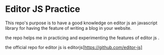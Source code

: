 # Editor JS Practice

This repo's purpose is to have a good knowledge on editor js an javascript library for having the feature of writing a blog in your website.

the repo helps me in practicing and experimenting the features of editor js .

the official repo for editor js is editorjs[https://github.com/editor-js]
